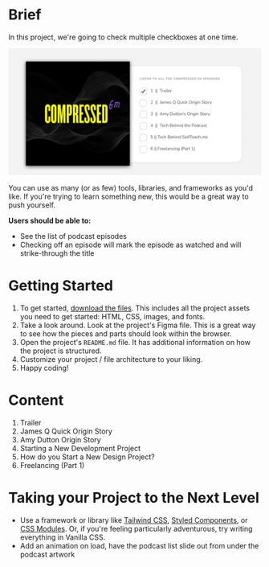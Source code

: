 # Brief

In this project, we're going to check multiple checkboxes at one time.

<img src="./DAY-5-COVER.png">

You can use as many (or as few) tools, libraries, and frameworks as you'd like. If you're trying to learn something new, this would be a great way to push yourself.

**Users should be able to:**

- See the list of podcast episodes
- Checking off an episode will mark the episode as watched and will strike-through the title

# Getting Started

1. To get started, [download the files](./STARTER-FILES/). This includes all the project assets you need to get started: HTML, CSS, images, and fonts.
2. Take a look around. Look at the project's Figma file. This is a great way to see how the pieces and parts should look within the browser.
3. Open the project's `README.md` file. It has additional information on how the project is structured.
4. Customize your project / file architecture to your liking.
5. Happy coding!

# Content

1. Trailer
2. James Q Quick Origin Story
3. Amy Dutton Origin Story
4. Starting a New Development Project
5. How do you Start a New Design Project?
6. Freelancing (Part 1)

# Taking your Project to the Next Level

- Use a framework or library like [Tailwind CSS](https://tailwindcss.com/), [Styled Components](https://styled-components.com/), or [CSS Modules](https://github.com/css-modules/css-modules). Or, if you're feeling particularly adventurous, try writing everything in Vanilla CSS.
- Add an animation on load, have the podcast list slide out from under the podcast artwork
